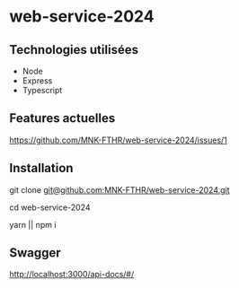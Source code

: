 # web-service-2024

## Technologies utilisées

- Node
- Express
- Typescript

## Features actuelles

<https://github.com/MNK-FTHR/web-service-2024/issues/1>

## Installation

git clone [git@github.com:MNK-FTHR/web-service-2024.git](https://github.com/MNK-FTHR/web-service-2024.git)

cd web-service-2024

yarn || npm i

## Swagger

<http://localhost:3000/api-docs/#/>